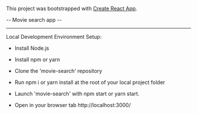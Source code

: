 This project was bootstrapped with [Create React App](https://github.com/facebook/create-react-app).

-- Movie search app --

---

Local Development Environment Setup:

- Install Node.js

- Install npm or yarn

- Clone the 'movie-search' repository

- Run npm i or yarn install at the root of your local project folder

- Launch 'movie-search' with npm start or yarn start.

- Open in your browser tab http://localhost:3000/
